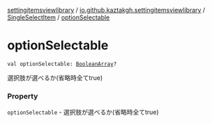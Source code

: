 [settingitemsviewlibrary](../../index.md) / [io.github.kaztakgh.settingitemsviewlibrary](../index.md) / [SingleSelectItem](index.md) / [optionSelectable](./option-selectable.md)

# optionSelectable

`val optionSelectable: `[`BooleanArray`](https://kotlinlang.org/api/latest/jvm/stdlib/kotlin/-boolean-array/index.html)`?`

選択肢が選べるか(省略時全てtrue)

### Property

`optionSelectable` - 選択肢が選べるか(省略時全てtrue)